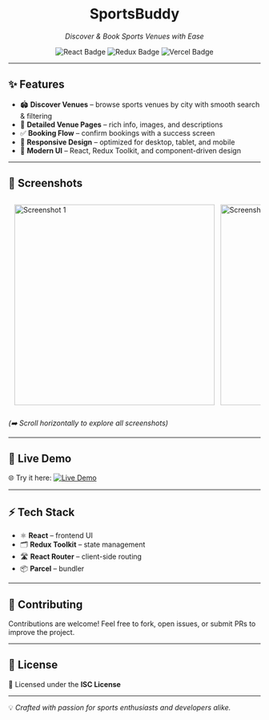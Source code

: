 <h1 align="center">SportsBuddy</h1>
<p align="center">
  <i>Discover & Book Sports Venues with Ease</i>
</p>

<p align="center">
  <img src="https://img.shields.io/badge/React-18-blue?logo=react" alt="React Badge"/>
  <img src="https://img.shields.io/badge/Redux-Toolkit-purple?logo=redux" alt="Redux Badge"/>
  <img src="https://img.shields.io/badge/Deployed-Vercel-black?logo=vercel" alt="Vercel Badge"/>
</p>

---

## ✨ Features

- 🏟️ **Discover Venues** – browse sports venues by city with smooth search & filtering
- 📍 **Detailed Venue Pages** – rich info, images, and descriptions
- ✅ **Booking Flow** – confirm bookings with a success screen
- 📱 **Responsive Design** – optimized for desktop, tablet, and mobile
- 🎨 **Modern UI** – React, Redux Toolkit, and component-driven design

---

## 📸 Screenshots

<div style="display: flex; gap: 12px; overflow-x: auto; padding: 12px; scrollbar-width: none;">
  <img src="https://i.ibb.co/FkmRFNhh/sports-buddy-alpha-vercel-app-i-Pad-Air.png" alt="Screenshot 1" width="400"/>
  <img src="https://i.ibb.co/WN7mZSnr/sports-buddy-alpha-vercel-app-i-Pad-Air-1.png" alt="Screenshot 2" width="400"/>
   <img src="https://i.ibb.co/Gf2fLQhZ/sports-buddy-alpha-vercel-app-i-Pad-Air-2.png" alt="Screenshot 3" width="400"/>
  <img src="https://i.ibb.co/7xD2kS4g/sports-buddy-alpha-vercel-app-i-Pad-Air-3.png" alt="Screenshot 4" width="400"/>
 
  
</div>

_(➡️ Scroll horizontally to explore all screenshots)_

---

## 🚀 Live Demo

🌐 Try it here: [![Live Demo](https://img.shields.io/badge/Live-Demo-brightgreen?style=for-the-badge&logo=vercel)](https://sports-buddy-alpha.vercel.app/)

---

## ⚡ Tech Stack

- ⚛️ **React** – frontend UI
- 🗂️ **Redux Toolkit** – state management
- 🛣️ **React Router** – client-side routing
- 📦 **Parcel** – bundler

---

## 🤝 Contributing

Contributions are welcome! Feel free to fork, open issues, or submit PRs to improve the project.

---

## 📄 License

📌 Licensed under the **ISC License**

---

💡 _Crafted with passion for sports enthusiasts and developers alike._
